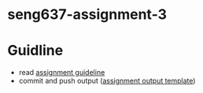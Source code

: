 # seng637-assignment-3

# Guidline
- read [assignment guideline](Assignment3.md) 
- commit and push output ([assignment output template](Assignment3-Report.md))
